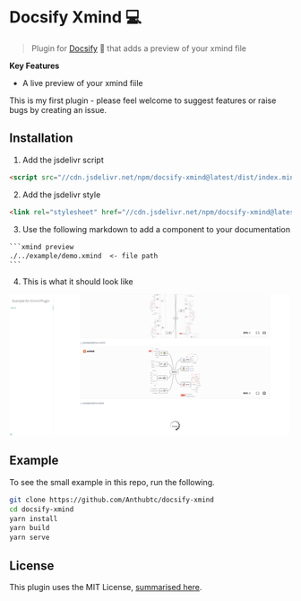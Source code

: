 # Docsify Xmind 💻

> Plugin for [Docsify](https://docsify.js.org/#/) 📘 that adds a preview of your xmind file

**Key Features**

-   A live preview of your xmind fiile

This is my first plugin - please feel welcome to suggest features or raise bugs by creating an issue.

## Installation

1. Add the jsdelivr script

```html
<script src="//cdn.jsdelivr.net/npm/docsify-xmind@latest/dist/index.min.js"></script>
```

2. Add the jsdelivr style

```html
<link rel="stylesheet" href="//cdn.jsdelivr.net/npm/docsify-xmind@latest/dist/index.min.css" />
```


3. Use the following markdown to add a component to your documentation

````text
```xmind preview
./../example/demo.xmind  <- file path
```
````

4. This is what it should look like

<img src="screenshot.png" width="500px" alt="xmind Screenshot, showing a toggle bar, reveal button and preview box" />

## Example

To see the small example in this repo, run the following.

```bash
git clone https://github.com/Anthubtc/docsify-xmind
cd docsify-xmind
yarn install
yarn build
yarn serve
```

## License

This plugin uses the MIT License, [summarised here](https://tldrlegal.com/license/mit-license).
